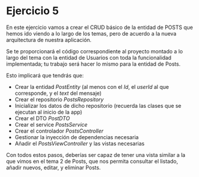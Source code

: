 # Ejercicio 5

En este ejercicio vamos a crear el CRUD básico de la entidad de POSTS que hemos ido viendo a lo largo de los temas, pero de acuerdo a la nueva arquitectura de nuestra aplicación.

Se te proporcionará el código correspondiente al proyecto montado a lo largo del tema con la entidad de Usuarios con toda la funcionalidad implementada; tu trabajo será hacer lo mismo para la entidad de Posts.

Esto implicará que tendrás que:

- Crear la entidad *PostEntity* (al menos con el *Id*, el *userId* al que corresponde, y el *text* del mensaje)
- Crear el repositorio *PostsRepository*
- Inicializar los datos de dicho repositorio (recuerda las clases que se ejecutan al inicio de la app)
- Crear el DTO *PostDTO*
- Crear el service *PostsService*
- Crear el controlador *PostsController*
- Gestionar la inyección de dependencias necesaria
- Añadir el *PostsViewController* y las vistas necesarias

Con todos estos pasos, deberías ser capaz de tener una vista similar a la que vimos en el tema 2 de Posts, que nos permita consultar el listado, añadir nuevos, editar, y eliminar Posts.
